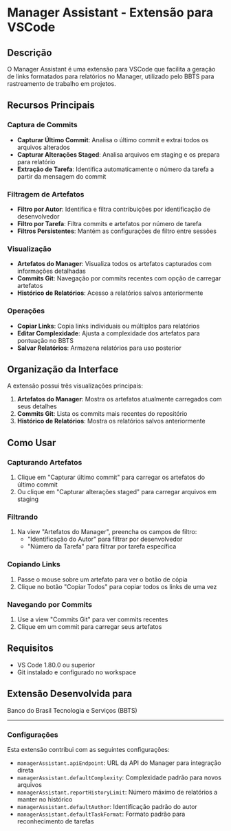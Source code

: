 # Manager Assistant - Extensão para VSCode

## Descrição
O Manager Assistant é uma extensão para VSCode que facilita a geração de links formatados para relatórios no Manager, utilizado pelo BBTS para rastreamento de trabalho em projetos.

## Recursos Principais

### Captura de Commits
- **Capturar Último Commit**: Analisa o último commit e extrai todos os arquivos alterados
- **Capturar Alterações Staged**: Analisa arquivos em staging e os prepara para relatório
- **Extração de Tarefa**: Identifica automaticamente o número da tarefa a partir da mensagem do commit

### Filtragem de Artefatos
- **Filtro por Autor**: Identifica e filtra contribuições por identificação de desenvolvedor
- **Filtro por Tarefa**: Filtra commits e artefatos por número de tarefa
- **Filtros Persistentes**: Mantém as configurações de filtro entre sessões

### Visualização
- **Artefatos do Manager**: Visualiza todos os artefatos capturados com informações detalhadas
- **Commits Git**: Navegação por commits recentes com opção de carregar artefatos
- **Histórico de Relatórios**: Acesso a relatórios salvos anteriormente

### Operações
- **Copiar Links**: Copia links individuais ou múltiplos para relatórios
- **Editar Complexidade**: Ajusta a complexidade dos artefatos para pontuação no BBTS
- **Salvar Relatórios**: Armazena relatórios para uso posterior

## Organização da Interface

A extensão possui três visualizações principais:

1. **Artefatos do Manager**: Mostra os artefatos atualmente carregados com seus detalhes
2. **Commits Git**: Lista os commits mais recentes do repositório
3. **Histórico de Relatórios**: Mostra os relatórios salvos anteriormente

## Como Usar

### Capturando Artefatos
1. Clique em "Capturar último commit" para carregar os artefatos do último commit
2. Ou clique em "Capturar alterações staged" para carregar arquivos em staging

### Filtrando
1. Na view "Artefatos do Manager", preencha os campos de filtro:
   - "Identificação do Autor" para filtrar por desenvolvedor
   - "Número da Tarefa" para filtrar por tarefa específica

### Copiando Links
1. Passe o mouse sobre um artefato para ver o botão de cópia
2. Clique no botão "Copiar Todos" para copiar todos os links de uma vez

### Navegando por Commits
1. Use a view "Commits Git" para ver commits recentes
2. Clique em um commit para carregar seus artefatos

## Requisitos
- VS Code 1.80.0 ou superior
- Git instalado e configurado no workspace

## Extensão Desenvolvida para
Banco do Brasil Tecnologia e Serviços (BBTS)

---

### Configurações

Esta extensão contribui com as seguintes configurações:

* `managerAssistant.apiEndpoint`: URL da API do Manager para integração direta
* `managerAssistant.defaultComplexity`: Complexidade padrão para novos arquivos
* `managerAssistant.reportHistoryLimit`: Número máximo de relatórios a manter no histórico
* `managerAssistant.defaultAuthor`: Identificação padrão do autor
* `managerAssistant.defaultTaskFormat`: Formato padrão para reconhecimento de tarefas